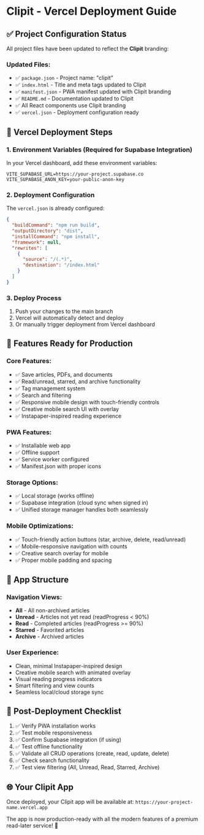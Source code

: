 # Clipit - Vercel Deployment Guide

## ✅ Project Configuration Status

All project files have been updated to reflect the **Clipit** branding:

### Updated Files:
- ✅ `package.json` - Project name: "clipit"
- ✅ `index.html` - Title and meta tags updated to Clipit
- ✅ `manifest.json` - PWA manifest updated with Clipit branding
- ✅ `README.md` - Documentation updated to Clipit
- ✅ All React components use Clipit branding
- ✅ `vercel.json` - Deployment configuration ready

## 🚀 Vercel Deployment Steps

### 1. Environment Variables (Required for Supabase Integration)
In your Vercel dashboard, add these environment variables:

```env
VITE_SUPABASE_URL=https://your-project.supabase.co
VITE_SUPABASE_ANON_KEY=your-public-anon-key
```

### 2. Deployment Configuration
The `vercel.json` is already configured:
```json
{
  "buildCommand": "npm run build",
  "outputDirectory": "dist",
  "installCommand": "npm install",
  "framework": null,
  "rewrites": [
    {
      "source": "/(.*)",
      "destination": "/index.html"
    }
  ]
}
```

### 3. Deploy Process
1. Push your changes to the main branch
2. Vercel will automatically detect and deploy
3. Or manually trigger deployment from Vercel dashboard

## 🎯 Features Ready for Production

### Core Features:
- ✅ Save articles, PDFs, and documents
- ✅ Read/unread, starred, and archive functionality
- ✅ Tag management system
- ✅ Search and filtering
- ✅ Responsive mobile design with touch-friendly controls
- ✅ Creative mobile search UI with overlay
- ✅ Instapaper-inspired reading experience

### PWA Features:
- ✅ Installable web app
- ✅ Offline support
- ✅ Service worker configured
- ✅ Manifest.json with proper icons

### Storage Options:
- ✅ Local storage (works offline)
- ✅ Supabase integration (cloud sync when signed in)
- ✅ Unified storage manager handles both seamlessly

### Mobile Optimizations:
- ✅ Touch-friendly action buttons (star, archive, delete, read/unread)
- ✅ Mobile-responsive navigation with counts
- ✅ Creative search overlay for mobile
- ✅ Proper mobile padding and spacing

## 📱 App Structure

### Navigation Views:
- **All** - All non-archived articles
- **Unread** - Articles not yet read (readProgress < 90%)
- **Read** - Completed articles (readProgress >= 90%)
- **Starred** - Favorited articles
- **Archive** - Archived articles

### User Experience:
- Clean, minimal Instapaper-inspired design
- Creative mobile search with animated overlay
- Visual reading progress indicators
- Smart filtering and view counts
- Seamless local/cloud storage sync

## 🔧 Post-Deployment Checklist

1. ✅ Verify PWA installation works
2. ✅ Test mobile responsiveness
3. ✅ Confirm Supabase integration (if using)
4. ✅ Test offline functionality
5. ✅ Validate all CRUD operations (create, read, update, delete)
6. ✅ Check search functionality
7. ✅ Test view filtering (All, Unread, Read, Starred, Archive)

## 🌐 Your Clipit App
Once deployed, your Clipit app will be available at:
`https://your-project-name.vercel.app`

The app is now production-ready with all the modern features of a premium read-later service! 🎉